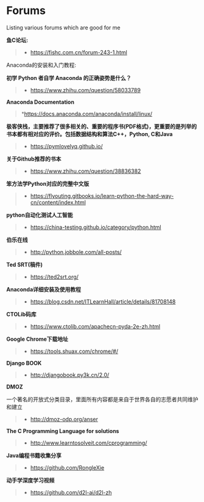 # Forums
Listing various forums which are good for me

 **鱼C论坛:**
> * https://fishc.com.cn/forum-243-1.html

Anaconda的安装和入门教程:

**初学 Python 者自学 Anaconda 的正确姿势是什么？**

> * https://www.zhihu.com/question/58033789

**Anaconda Documentation**
> *https://docs.anaconda.com/anaconda/install/linux/

**极客侠栈，主要推荐了很多相关的、重要的程序书(PDF格式)，更重要的是列举的书本都有相对应的评价。包括数据结构和算法C++，Python, C和Java**

> * https://pymlovelyq.github.io/

**关于Github推荐的书本**

> * https://www.zhihu.com/question/38836382

**笨方法学Python对应的完整中文版**

> * https://flyouting.gitbooks.io/learn-python-the-hard-way-cn/content/index.html

**python自动化测试人工智能**

> * https://china-testing.github.io/category/python.html

**伯乐在线**

> * http://python.jobbole.com/all-posts/

**Ted SRT(稿件)**

> * https://ted2srt.org/

**Anaconda详细安装及使用教程**

> * https://blog.csdn.net/ITLearnHall/article/details/81708148

**CTOLib码库**

> * https://www.ctolib.com/apachecn-pyda-2e-zh.html

**Google Chrome下载地址**

> * https://tools.shuax.com/chrome/#/

**Django BOOK**

> * http://djangobook.py3k.cn/2.0/

**DMOZ**

一个著名的开放式分类目录，里面所有内容都是来自于世界各自的志愿者共同维护和建立
> * http://dmoz-odp.org/anser

**The C Programming Language for solutions**
> * http://www.learntosolveit.com/cprogramming/

**Java编程书籍收集分享**
> * https://github.com/RongleXie

**动手学深度学习视频**
> * https://github.com/d2l-ai/d2l-zh
